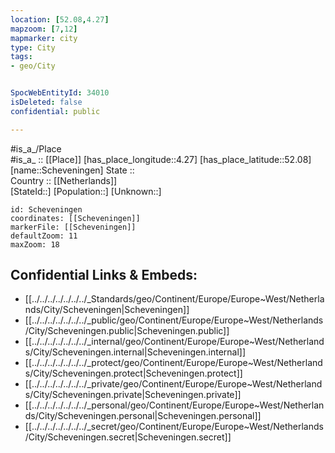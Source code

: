 ```yaml
---
location: [52.08,4.27] 
mapzoom: [7,12] 
mapmarker: city 
type: City
tags:
- geo/City


SpocWebEntityId: 34010
isDeleted: false
confidential: public

---
```

#is_a_/Place  
#is_a_ :: [[Place]] 
[has_place_longitude::4.27] 
[has_place_latitude::52.08] 
[name::Scheveningen] 
State ::  
Country :: [[Netherlands]]  
[StateId::] 
[Population::] 
[Unknown::] 


```leaflet
id: Scheveningen
coordinates: [[Scheveningen]] 
markerFile: [[Scheveningen]] 
defaultZoom: 11 
maxZoom: 18
```


## Confidential Links & Embeds: 
- [[../../../../../../../_Standards/geo/Continent/Europe/Europe~West/Netherlands/City/Scheveningen|Scheveningen]] 
- [[../../../../../../../_public/geo/Continent/Europe/Europe~West/Netherlands/City/Scheveningen.public|Scheveningen.public]] 
- [[../../../../../../../_internal/geo/Continent/Europe/Europe~West/Netherlands/City/Scheveningen.internal|Scheveningen.internal]] 
- [[../../../../../../../_protect/geo/Continent/Europe/Europe~West/Netherlands/City/Scheveningen.protect|Scheveningen.protect]] 
- [[../../../../../../../_private/geo/Continent/Europe/Europe~West/Netherlands/City/Scheveningen.private|Scheveningen.private]] 
- [[../../../../../../../_personal/geo/Continent/Europe/Europe~West/Netherlands/City/Scheveningen.personal|Scheveningen.personal]] 
- [[../../../../../../../_secret/geo/Continent/Europe/Europe~West/Netherlands/City/Scheveningen.secret|Scheveningen.secret]] 

